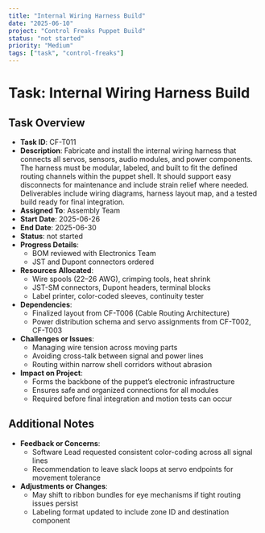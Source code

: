 ```yaml
---
title: "Internal Wiring Harness Build"
date: "2025-06-10"
project: "Control Freaks Puppet Build"
status: "not started"
priority: "Medium"
tags: ["task", "control-freaks"]
---
```


# Task: Internal Wiring Harness Build

## Task Overview

- **Task ID**: CF-T011
- **Description**: Fabricate and install the internal wiring harness that connects all servos, sensors, audio modules, and power components. The harness must be modular, labeled, and built to fit the defined routing channels within the puppet shell. It should support easy disconnects for maintenance and include strain relief where needed. Deliverables include wiring diagrams, harness layout map, and a tested build ready for final integration.
- **Assigned To**: Assembly Team
- **Start Date**: 2025-06-26
- **End Date**: 2025-06-30
- **Status**: not started
- **Progress Details**:
  - BOM reviewed with Electronics Team
  - JST and Dupont connectors ordered
- **Resources Allocated**:
  - Wire spools (22–26 AWG), crimping tools, heat shrink
  - JST-SM connectors, Dupont headers, terminal blocks
  - Label printer, color-coded sleeves, continuity tester
- **Dependencies**:
  - Finalized layout from CF-T006 (Cable Routing Architecture)
  - Power distribution schema and servo assignments from CF-T002, CF-T003
- **Challenges or Issues**:
  - Managing wire tension across moving parts
  - Avoiding cross-talk between signal and power lines
  - Routing within narrow shell corridors without abrasion
- **Impact on Project**:
  - Forms the backbone of the puppet’s electronic infrastructure
  - Ensures safe and organized connections for all modules
  - Required before final integration and motion tests can occur

## Additional Notes

- **Feedback or Concerns**:
  - Software Lead requested consistent color-coding across all signal lines
  - Recommendation to leave slack loops at servo endpoints for movement tolerance
- **Adjustments or Changes**:
  - May shift to ribbon bundles for eye mechanisms if tight routing issues persist
  - Labeling format updated to include zone ID and destination component
